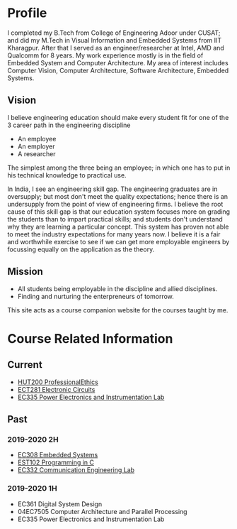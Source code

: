 # Profile
I completed my B.Tech from College of Engineering Adoor under CUSAT; and did my M.Tech in Visual Information and Embedded Systems from IIT Kharagpur. After that I served as an engineer/researcher at Intel, AMD and Qualcomm for 8 years. My work experience mostly is in the field of Embedded System and Computer Architecture. My area of interest includes Computer Vision, Computer Architecture, Software Architecture, Embedded Systems.

## Vision
I believe engineering education should make every student fit for one of the 3 career path in the engineering discipline
  * An employee
  * An employer
  * A researcher

The simplest among the three being an employee; in which one has to put in his technical knowledge to practical use.

In India, I see an engineering skill gap. The engineering graduates are in oversupply; but most don't meet the quality expectations; hence there is an undersupply from the point of view of engineering firms. I believe the root cause of this skill gap is that our education system focuses more on grading the students than to impart practical skills; and students don't understand why they are learning a particular concept. This system has proven not able to meet the industry expectations for many years now. I believe it is a fair and worthwhile exercise to see if we can get more employable engineers by focussing equally on the application as the theory.

## Mission
  * All students being employable in the discipline and allied disciplines.
  * Finding and nurturing the enterpreneurs of tomorrow.

This site acts as a course companion website for the courses taught by me.
# Course Related Information

## Current
  * [HUT200 ProfessionalEthics](./courses/ProfessionalEthics)
  * [ECT281 Electronic Circuits](./courses/ElectronicCircuits_Minor)
  * [EC335 Power Electronics and Instrumentation Lab](./courses/PowerElectronicsInstrumentationLab)

## Past
### 2019-2020 2H
  * [EC308 Embedded Systems](https://github.com/nitrojacob/nitrojacob.github.io/blob/f8d7ca25778fd3bbddcc7656e7ace33b39bdf46a/courses/EmbeddedSystems.md)
  * [EST102 Programming in C](https://github.com/nitrojacob/nitrojacob.github.io/blob/f8d7ca25778fd3bbddcc7656e7ace33b39bdf46a/courses/c-programming.md)
  * [EC332 Communication Engineering Lab](https://github.com/nitrojacob/nitrojacob.github.io/blob/f8d7ca25778fd3bbddcc7656e7ace33b39bdf46a/courses/CommunicationEnggLab.md)
### 2019-2020 1H
  * EC361 Digital System Design
  * 04EC7505 Computer Architecture and Parallel Processing
  * EC335 Power Electronics and Instrumentation Lab

